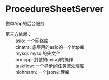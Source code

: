 # ProcedureSheetServer
悦单App的后台服务

第三方依赖：  
    &emsp;&emsp;  asio: 一个网络库  
    &emsp;&emsp;  cinatra: 底层用的asio的一个http库  
    &emsp;&emsp;  mysql: mysql的头文件  
    &emsp;&emsp;  ormcpp: 封装的mysql的操作  
    &emsp;&emsp;  taskflow: 一个异步的任务流处理库  
    &emsp;&emsp;  nlohmann: 一个json处理库 
    
